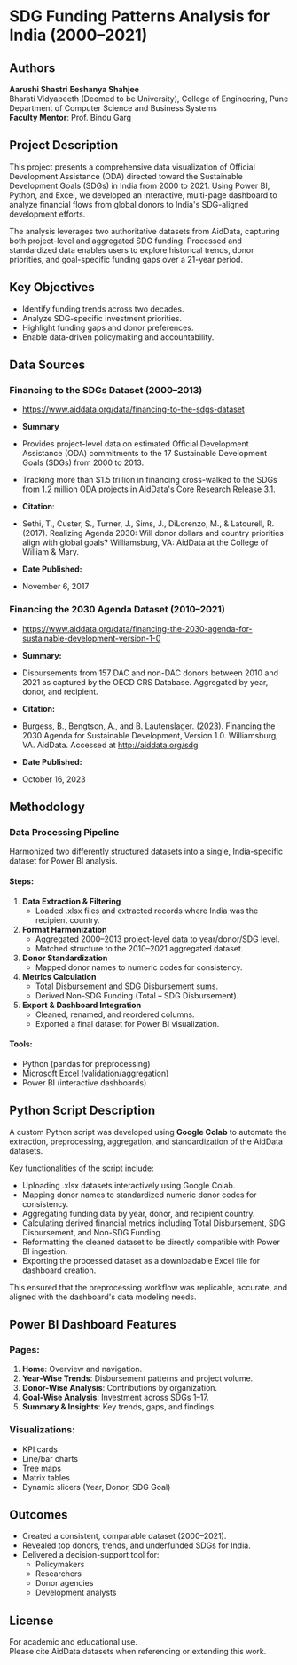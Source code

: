 # SDG Funding Patterns Analysis for India (2000–2021)

## Authors
**Aarushi Shastri**
**Eeshanya Shahjee**  
Bharati Vidyapeeth (Deemed to be University), College of Engineering, Pune  
Department of Computer Science and Business Systems  
**Faculty Mentor**: Prof. Bindu Garg

## Project Description
This project presents a comprehensive data visualization of Official Development Assistance (ODA) directed toward the Sustainable Development Goals (SDGs) in India from 2000 to 2021. Using Power BI, Python, and Excel, we developed an interactive, multi-page dashboard to analyze financial flows from global donors to India's SDG-aligned development efforts.

The analysis leverages two authoritative datasets from AidData, capturing both project-level and aggregated SDG funding. Processed and standardized data enables users to explore historical trends, donor priorities, and goal-specific funding gaps over a 21-year period.

## Key Objectives
- Identify funding trends across two decades.
- Analyze SDG-specific investment priorities.
- Highlight funding gaps and donor preferences.
- Enable data-driven policymaking and accountability.

## Data Sources
### Financing to the SDGs Dataset (2000–2013)
- https://www.aiddata.org/data/financing-to-the-sdgs-dataset
  
- **Summary**
- Provides project-level data on estimated Official Development Assistance (ODA) commitments to the 17 Sustainable Development Goals (SDGs) from 2000 to 2013.
- Tracking more than $1.5 trillion in financing cross-walked to the SDGs from 1.2 million ODA projects in AidData's Core Research Release 3.1.
  
- **Citation**:
- Sethi, T., Custer, S., Turner, J., Sims, J., DiLorenzo, M., & Latourell, R. (2017). Realizing Agenda 2030: Will donor dollars and country priorities align with global goals? Williamsburg, VA: AidData at the College of William & Mary.
  
- **Date Published:**
- November 6, 2017

### Financing the 2030 Agenda Dataset (2010–2021)
- https://www.aiddata.org/data/financing-the-2030-agenda-for-sustainable-development-version-1-0
  
- **Summary:**
- Disbursements from 157 DAC and non-DAC donors between 2010 and 2021 as captured by the OECD CRS Database. Aggregated by year, donor, and recipient.

- **Citation:**
- Burgess, B., Bengtson, A., and B. Lautenslager. (2023). Financing the 2030 Agenda for Sustainable Development, Version 1.0. Williamsburg, VA. AidData. Accessed at http://aiddata.org/sdg

- **Date Published:**
- October 16, 2023

## Methodology
### Data Processing Pipeline
Harmonized two differently structured datasets into a single, India-specific dataset for Power BI analysis.

#### Steps:
1. **Data Extraction & Filtering**
   - Loaded .xlsx files and extracted records where India was the recipient country.
2. **Format Harmonization**
   - Aggregated 2000–2013 project-level data to year/donor/SDG level.
   - Matched structure to the 2010–2021 aggregated dataset.
3. **Donor Standardization**
   - Mapped donor names to numeric codes for consistency.
4. **Metrics Calculation**
   - Total Disbursement and SDG Disbursement sums.
   - Derived Non-SDG Funding (Total – SDG Disbursement).
5. **Export & Dashboard Integration**
   - Cleaned, renamed, and reordered columns.
   - Exported a final dataset for Power BI visualization.

#### Tools:
- Python (pandas for preprocessing)
- Microsoft Excel (validation/aggregation)
- Power BI (interactive dashboards)

## Python Script Description
A custom Python script was developed using **Google Colab** to automate the extraction, preprocessing, aggregation, and standardization of the AidData datasets.

Key functionalities of the script include:
- Uploading .xlsx datasets interactively using Google Colab.
- Mapping donor names to standardized numeric donor codes for consistency.
- Aggregating funding data by year, donor, and recipient country.
- Calculating derived financial metrics including Total Disbursement, SDG Disbursement, and Non-SDG Funding.
- Reformatting the cleaned dataset to be directly compatible with Power BI ingestion.
- Exporting the processed dataset as a downloadable Excel file for dashboard creation.

This ensured that the preprocessing workflow was replicable, accurate, and aligned with the dashboard's data modeling needs.

## Power BI Dashboard Features
### Pages:
1. **Home**: Overview and navigation.
2. **Year-Wise Trends**: Disbursement patterns and project volume.
3. **Donor-Wise Analysis**: Contributions by organization.
4. **Goal-Wise Analysis**: Investment across SDGs 1–17.
5. **Summary & Insights**: Key trends, gaps, and findings.

### Visualizations:
- KPI cards
- Line/bar charts
- Tree maps
- Matrix tables
- Dynamic slicers (Year, Donor, SDG Goal)

## Outcomes
- Created a consistent, comparable dataset (2000–2021).
- Revealed top donors, trends, and underfunded SDGs for India.
- Delivered a decision-support tool for:
  - Policymakers
  - Researchers
  - Donor agencies
  - Development analysts

## License
For academic and educational use.  
Please cite AidData datasets when referencing or extending this work.
